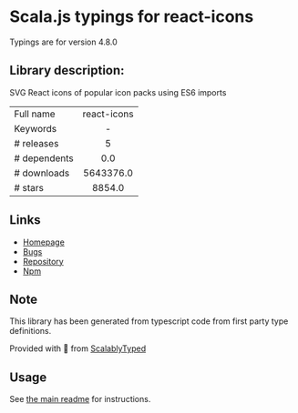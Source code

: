 
# Scala.js typings for react-icons

Typings are for version 4.8.0

## Library description:
SVG React icons of popular icon packs using ES6 imports

|                    |                 |
| ------------------ | :-------------: |
| Full name          | react-icons |
| Keywords           | - |
| # releases         | 5 |
| # dependents       | 0.0 |
| # downloads        | 5643376.0 |
| # stars            | 8854.0 |

## Links
- [Homepage](https://github.com/react-icons/react-icons#readme)
- [Bugs](https://github.com/react-icons/react-icons/issues)
- [Repository](https://github.com/react-icons/react-icons)
- [Npm](https://www.npmjs.com/package/react-icons)
    


## Note
This library has been generated from typescript code from first party type definitions.

Provided with :purple_heart: from [ScalablyTyped](https://github.com/oyvindberg/ScalablyTyped)

## Usage
See [the main readme](../../readme.md) for instructions.


